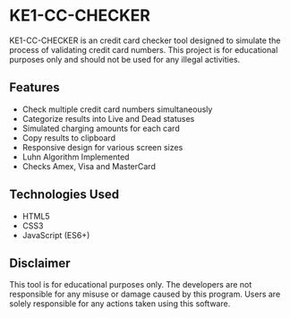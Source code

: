 # KE1-CC-CHECKER

KE1-CC-CHECKER is an credit card checker tool designed to simulate the process of validating credit card numbers. This project is for educational purposes only and should not be used for any illegal activities.

## Features

- Check multiple credit card numbers simultaneously
- Categorize results into Live and Dead statuses
- Simulated charging amounts for each card
- Copy results to clipboard
- Responsive design for various screen sizes
- Luhn Algorithm Implemented
- Checks Amex, Visa and MasterCard

## Technologies Used

- HTML5
- CSS3
- JavaScript (ES6+)

## Disclaimer

This tool is for educational purposes only. The developers are not responsible for any misuse or damage caused by this program. Users are solely responsible for any actions taken using this software.
